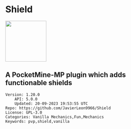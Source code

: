 # Shield
<img src="https://raw.githubusercontent.com/JavierLeon9966/Shield/b78f91544f8cdc54173df8c425366c8cb706c75c/icon.png" width="128" height="128" />

## A PocketMine-MP plugin which adds functionable shields
```properties
Version: 1.20.0
    API: 5.0.0
    Updated: 20-09-2023 19:53:55 UTC
Repo: https://github.com/JavierLeon9966/Shield
License: GPL-3.0
Categories: Vanilla Mechanics,Fun,Mechanics
Keywords: pvp,shield,vanilla
```